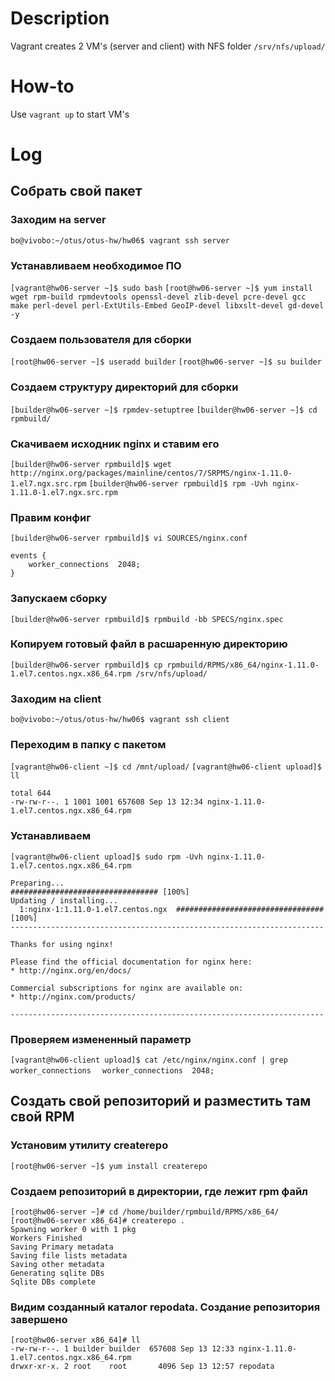 # Description
Vagrant creates 2 VM's (server and client) with NFS folder `/srv/nfs/upload/`
# How-to
Use `vagrant up` to start VM's
# Log
## Собрать свой пакет
### Заходим на server
`bo@vivobo:~/otus/otus-hw/hw06$ vagrant ssh server`
### Устанавливаем необходимое ПО
`[vagrant@hw06-server ~]$ sudo bash`
`[root@hw06-server ~]$ yum install wget rpm-build rpmdevtools openssl-devel zlib-devel pcre-devel gcc make perl-devel perl-ExtUtils-Embed GeoIP-devel libxslt-devel gd-devel -y`
### Создаем пользователя для сборки
`[root@hw06-server ~]$ useradd builder`
`[root@hw06-server ~]$ su builder`
### Создаем структуру директорий для сборки
`[builder@hw06-server ~]$ rpmdev-setuptree`
`[builder@hw06-server ~]$ cd rpmbuild/`
### Скачиваем исходник nginx и ставим его
`[builder@hw06-server rpmbuild]$ wget http://nginx.org/packages/mainline/centos/7/SRPMS/nginx-1.11.0-1.el7.ngx.src.rpm`
`[builder@hw06-server rpmbuild]$ rpm -Uvh nginx-1.11.0-1.el7.ngx.src.rpm`
### Правим конфиг
`[builder@hw06-server rpmbuild]$ vi SOURCES/nginx.conf`

```
events {
    worker_connections  2048;
}
```
### Запускаем сборку
`[builder@hw06-server rpmbuild]$ rpmbuild -bb SPECS/nginx.spec`
### Копируем готовый файл в расшаренную директорию
`[builder@hw06-server rpmbuild]$ cp rpmbuild/RPMS/x86_64/nginx-1.11.0-1.el7.centos.ngx.x86_64.rpm /srv/nfs/upload/`
### Заходим на client
`bo@vivobo:~/otus/otus-hw/hw06$ vagrant ssh client`
### Переходим в папку с пакетом
`[vagrant@hw06-client ~]$ cd /mnt/upload/`
`[vagrant@hw06-client upload]$ ll`
```
total 644
-rw-rw-r--. 1 1001 1001 657608 Sep 13 12:34 nginx-1.11.0-1.el7.centos.ngx.x86_64.rpm
```
### Устанавливаем
`[vagrant@hw06-client upload]$ sudo rpm -Uvh nginx-1.11.0-1.el7.centos.ngx.x86_64.rpm`
```
Preparing...                          ################################# [100%]
Updating / installing...
  1:nginx-1:1.11.0-1.el7.centos.ngx  ################################# [100%]
----------------------------------------------------------------------

Thanks for using nginx!

Please find the official documentation for nginx here:
* http://nginx.org/en/docs/

Commercial subscriptions for nginx are available on:
* http://nginx.com/products/

----------------------------------------------------------------------
```
### Проверяем измененный параметр
`[vagrant@hw06-client upload]$ cat /etc/nginx/nginx.conf | grep worker_connections`
`  worker_connections  2048;`
## Создать свой репозиторий и разместить там свой RPM
### Установим утилиту createrepo
`[root@hw06-server ~]$ yum install createrepo`
### Создаем репозиторий в директории, где лежит rpm файл
```
[root@hw06-server ~]# cd /home/builder/rpmbuild/RPMS/x86_64/
[root@hw06-server x86_64]# createrepo .
Spawning worker 0 with 1 pkg
Workers Finished
Saving Primary metadata
Saving file lists metadata
Saving other metadata
Generating sqlite DBs
Sqlite DBs complete
```
### Видим созданный каталог repodata. Создание репозитория завершено
```
[root@hw06-server x86_64]# ll
-rw-rw-r--. 1 builder builder  657608 Sep 13 12:33 nginx-1.11.0-1.el7.centos.ngx.x86_64.rpm
drwxr-xr-x. 2 root    root       4096 Sep 13 12:57 repodata
```
